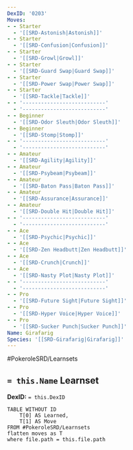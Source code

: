 ```yaml
---
DexID: '0203'
Moves:
- - Starter
  - '[[SRD-Astonish|Astonish]]'
- - Starter
  - '[[SRD-Confusion|Confusion]]'
- - Starter
  - '[[SRD-Growl|Growl]]'
- - Starter
  - '[[SRD-Guard Swap|Guard Swap]]'
- - Starter
  - '[[SRD-Power Swap|Power Swap]]'
- - Starter
  - '[[SRD-Tackle|Tackle]]'
- - '---------------------------'
  - '---------------------------'
- - Beginner
  - '[[SRD-Odor Sleuth|Odor Sleuth]]'
- - Beginner
  - '[[SRD-Stomp|Stomp]]'
- - '---------------------------'
  - '---------------------------'
- - Amateur
  - '[[SRD-Agility|Agility]]'
- - Amateur
  - '[[SRD-Psybeam|Psybeam]]'
- - Amateur
  - '[[SRD-Baton Pass|Baton Pass]]'
- - Amateur
  - '[[SRD-Assurance|Assurance]]'
- - Amateur
  - '[[SRD-Double Hit|Double Hit]]'
- - '---------------------------'
  - '---------------------------'
- - Ace
  - '[[SRD-Psychic|Psychic]]'
- - Ace
  - '[[SRD-Zen Headbutt|Zen Headbutt]]'
- - Ace
  - '[[SRD-Crunch|Crunch]]'
- - Ace
  - '[[SRD-Nasty Plot|Nasty Plot]]'
- - '---------------------------'
  - '---------------------------'
- - Pro
  - '[[SRD-Future Sight|Future Sight]]'
- - Pro
  - '[[SRD-Hyper Voice|Hyper Voice]]'
- - Pro
  - '[[SRD-Sucker Punch|Sucker Punch]]'
Name: Girafarig
Species: '[[SRD-Girafarig|Girafarig]]'
---
```


#PokeroleSRD/Learnsets

## `= this.Name` Learnset

**DexID:** `= this.DexID`

```dataview
TABLE WITHOUT ID
    T[0] AS Learned,
    T[1] AS Move
FROM #PokeroleSRD/Learnsets
flatten moves as T
where file.path = this.file.path
```
